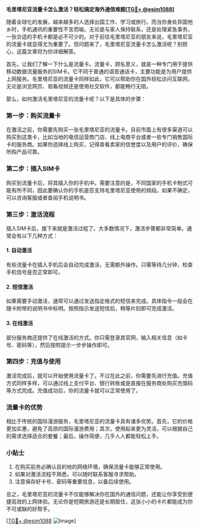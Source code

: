 **毛里塔尼亚流量卡怎么激活？轻松搞定海外通信难题[[TG💪+ @esim1088](https://t.me/s/esim1088)]**

随着全球化的发展，越来越多的人选择出国工作、学习或旅行。而当你身处异国他乡时，手机通讯的重要性不言而喻。无论是与家人保持联系，还是处理紧急事务，一张合适的手机卡都是必不可少的。对于前往毛里塔尼亚的朋友来说，毛里塔尼亚的流量卡就显得尤为重要了。但问题来了，毛里塔尼亚流量卡怎么激活呢？别担心，这篇文章将为你详细解答。

首先，让我们了解一下什么是流量卡。流量卡，顾名思义，就是一种专门用于提供移动数据流量服务的SIM卡。它不同于普通的语音通话卡，主要功能是为用户提供上网服务。毛里塔尼亚的流量卡同样如此，它可以帮助你在国外轻松访问互联网，无论是浏览网页、观看视频还是使用社交软件，都能畅行无阻。

那么，如何激活毛里塔尼亚的流量卡呢？以下是具体的步骤：

### 第一步：购买流量卡

在激活之前，你需要先购买一张毛里塔尼亚的流量卡。目前市面上有很多渠道可以购买到这类卡，比如当地的电信运营商门店、线上电商平台或者一些专门销售国际卡的服务商。如果你选择线上购买，记得查看卖家的信誉度以及用户的评价，确保所购产品可靠。

### 第二步：插入SIM卡

购买到流量卡后，将其插入你的手机中。需要注意的是，不同国家的手机卡制式可能有所不同，因此要确认你的手机是否支持毛里塔尼亚使用的频段。如果不确定，可以咨询客服或者查阅手机说明书。

### 第三步：激活流程

插入SIM卡后，接下来就是激活过程了。大多数情况下，激活步骤都非常简单。通常会有以下几种方式：

#### 1. 自动激活
有些流量卡在插入手机后会自动完成激活，无需额外操作。只需等待几分钟，检查手机信号是否正常即可。

#### 2. 短信激活
如果需要手动激活，通常可以通过发送指定格式的短信来完成。具体指令一般会在随卡附带的说明书中标明。按照指示发送短信后，稍等片刻即可完成激活。

#### 3. 在线激活
部分服务商还提供了在线激活的方式。你只需登录其官网，输入相关信息（如卡号、密码等），然后按照提示一步步操作即可。

### 第四步：充值与使用

激活完成后，就可以开始使用流量卡了。不过在此之前，你需要先进行充值。充值方式同样多样，可以通过线上支付平台、银行转账或是直接在服务商处购买充值码等方式完成。充值成功后，你的流量卡就可以正常使用了。

### 流量卡的优势

相比于传统的国际漫游服务，毛里塔尼亚的流量卡具有诸多优势。首先，它的价格更加实惠，避免了高昂的国际漫游费用；其次，使用起来更为灵活，可以根据自己的需求选择适合的套餐；最后，操作简便，几乎人人都能轻松上手。

### 小贴士

1. 在购买前务必确认目的地的网络环境，确保流量卡能够正常使用。
2. 如果对激活流程不熟悉，可以随时联系客服寻求帮助。
3. 注意保存好卡号、密码等重要信息，以备后续使用。

总之，毛里塔尼亚的流量卡不仅能够解决你在国外的通信问题，还能让你享受到便捷高效的上网体验。无论你是短期旅游还是长期居住，这张小小的卡片都能成为你不可或缺的好帮手。

[[TG💪+ @esim1088](https://t.me/s/esim1088) ![Image](https://i.postimg.cc/4NQfJmqS/Snipaste-2025-05-13-00-14-12.png)]